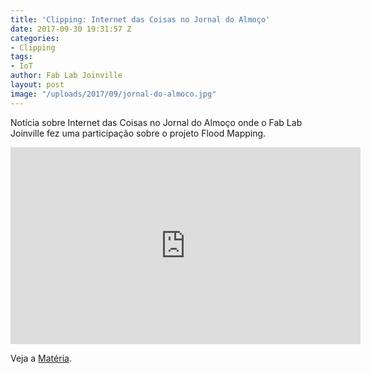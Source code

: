 ```yaml
---
title: 'Clipping: Internet das Coisas no Jornal do Almoço'
date: 2017-09-30 19:31:57 Z
categories:
- Clipping
tags:
- IoT
author: Fab Lab Joinville
layout: post
image: "/uploads/2017/09/jornal-do-almoco.jpg"
---
```


Notícia sobre Internet das Coisas no Jornal do Almoço onde o Fab Lab Joinville fez uma participação sobre o projeto Flood Mapping.

<iframe width="560" height="315" src="https://www.youtube.com/embed/BDimDy-CWCw?ecver=1" frameborder="0" allowfullscreen></iframe>

Veja a [Matéria](http://g1.globo.com/sc/santa-catarina/jornal-do-almoco/videos/t/edicoes/v/internet-das-coisas-esta-sendo-testado-em-duas-cidades-de-sc/6185151/).
